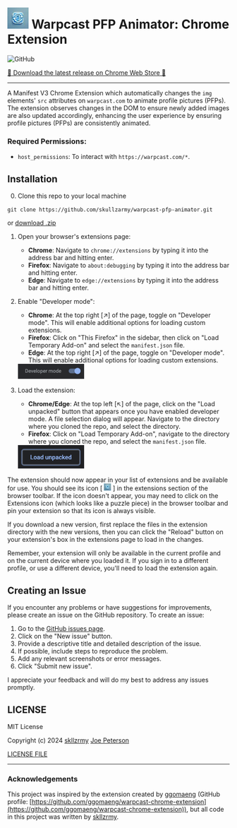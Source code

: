 # ![Chrome Extension Logo](icons/icon48.png) Warpcast PFP Animator: Chrome Extension

![GitHub](https://img.shields.io/github/license/skullzarmy/warpcast-pfp-animator?style=for-the-badge)

[🚀 Download the latest release on Chrome Web Store 🚀](https://chrome.google.com/webstore/detail/dungeons-status/mhanemmhefbbdgoliknpiomibaglkdni/)

---

A Manifest V3 Chrome Extension which automatically changes the `img` elements' `src` attributes on `warpcast.com` to animate profile pictures (PFPs). The extension observes changes in the DOM to ensure newly added images are also updated accordingly, enhancing the user experience by ensuring profile pictures (PFPs) are consistently animated.

### Required Permissions:

-   `host_permissions`: To interact with `https://warpcast.com/*`.

## Installation

0.  Clone this repo to your local machine

```
git clone https://github.com/skullzarmy/warpcast-pfp-animator.git
```

or [download .zip](https://github.com/skullzarmy/warpcast-pfp-animator/archive/refs/heads/main.zip)

1.  Open your browser's extensions page:

    -   **Chrome**: Navigate to `chrome://extensions` by typing it into the address bar and hitting enter.
    -   **Firefox**: Navigate to `about:debugging` by typing it into the address bar and hitting enter.
    -   **Edge**: Navigate to `edge://extensions` by typing it into the address bar and hitting enter.

2.  Enable "Developer mode":

    -   **Chrome**: At the top right [↗] of the page, toggle on "Developer mode". This will enable additional options for loading custom extensions.
    -   **Firefox**: Click on "This Firefox" in the sidebar, then click on "Load Temporary Add-on" and select the `manifest.json` file.
    -   **Edge**: At the top right [↗] of the page, toggle on "Developer mode". This will enable additional options for loading custom extensions.

    <img src="icons/enable-dev.png" alt="Enable Developer Mode" width="150">

3.  Load the extension:

    -   **Chrome/Edge**: At the top left [↖] of the page, click on the "Load unpacked" button that appears once you have enabled developer mode. A file selection dialog will appear. Navigate to the directory where you cloned the repo, and select the directory.
    -   **Firefox**: Click on "Load Temporary Add-on", navigate to the directory where you cloned the repo, and select the `manifest.json` file.

    <img src="icons/load-unpacked.png" alt="Load Unpacked" width="150">

The extension should now appear in your list of extensions and be available for use. You should see its icon [ ![Extension Icon](icons/icon16.png) ] in the extensions section of the browser toolbar. If the icon doesn't appear, you may need to click on the Extensions icon (which looks like a puzzle piece) in the browser toolbar and pin your extension so that its icon is always visible.

If you download a new version, first replace the files in the extension directory with the new versions, then you can click the "Reload" button on your extension's box in the extensions page to load in the changes.

Remember, your extension will only be available in the current profile and on the current device where you loaded it. If you sign in to a different profile, or use a different device, you'll need to load the extension again.

## Creating an Issue

If you encounter any problems or have suggestions for improvements, please create an issue on the GitHub repository. To create an issue:

1. Go to the [GitHub issues page](https://github.com/skullzarmy/warpcast-pfp-animator/issues).
2. Click on the "New issue" button.
3. Provide a descriptive title and detailed description of the issue.
4. If possible, include steps to reproduce the problem.
5. Add any relevant screenshots or error messages.
6. Click "Submit new issue".

I appreciate your feedback and will do my best to address any issues promptly.

## LICENSE

MIT License

Copyright (c) 2024 [skllzrmy](https://skllzrmy.com/) [Joe Peterson](https://joepeterson.work)

[LICENSE FILE](LICENSE)

---

### Acknowledgements

This project was inspired by the extension created by [ggomaeng](https://github.com/ggomaeng) (GitHub profile: [https://github.com/ggomaeng/warpcast-chrome-extension](https://github.com/ggomaeng/warpcast-chrome-extension)), but all code in this project was written by [skllzrmy](https://skllzrmy.com/).
